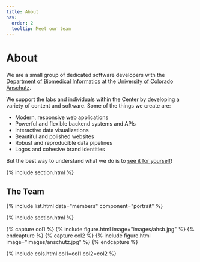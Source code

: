 ```yaml
---
title: About
nav:
  order: 2
  tooltip: Meet our team
---
```


# About

We are a small group of dedicated software developers with the [Department of Biomedical Informatics](https://medschool.cuanschutz.edu/dbmi) at the [University of Colorado Anschutz](https://www.cuanschutz.edu/).

We support the labs and individuals within the Center by developing a variety of content and software.
Some of the things we create are:

- Modern, responsive web applications
- Powerful and flexible backend systems and APIs
- Interactive data visualizations
- Beautiful and polished websites
- Robust and reproducible data pipelines
- Logos and cohesive brand identities

But the best way to understand what we do is to [see it for yourself](../portfolio)!

{% include section.html %}

## The Team

{% include list.html data="members" component="portrait" %}

{% include section.html %}

{% capture col1 %}
{% include figure.html image="images/ahsb.jpg" %}
{% endcapture %}
{% capture col2 %}
{% include figure.html image="images/anschutz.jpg" %}
{% endcapture %}

{% include cols.html col1=col1 col2=col2 %}
